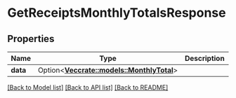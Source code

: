 # GetReceiptsMonthlyTotalsResponse

## Properties

Name | Type | Description | Notes
------------ | ------------- | ------------- | -------------
**data** | Option<[**Vec<crate::models::MonthlyTotal>**](MonthlyTotal.md)> |  | [optional]

[[Back to Model list]](../README.md#documentation-for-models) [[Back to API list]](../README.md#documentation-for-api-endpoints) [[Back to README]](../README.md)


